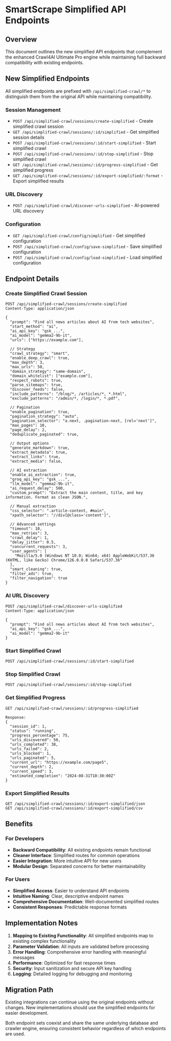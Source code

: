 # SmartScrape Simplified API Endpoints

## Overview

This document outlines the new simplified API endpoints that complement the enhanced Crawl4AI Ultimate Pro engine while maintaining full backward compatibility with existing endpoints.

## New Simplified Endpoints

All simplified endpoints are prefixed with `/api/simplified-crawl/*` to distinguish them from the original API while maintaining compatibility.

### Session Management
- `POST /api/simplified-crawl/sessions/create-simplified` - Create simplified crawl session
- `GET /api/simplified-crawl/sessions/:id/simplified` - Get simplified session details
- `POST /api/simplified-crawl/sessions/:id/start-simplified` - Start simplified crawl
- `POST /api/simplified-crawl/sessions/:id/stop-simplified` - Stop simplified crawl
- `GET /api/simplified-crawl/sessions/:id/progress-simplified` - Get simplified progress
- `GET /api/simplified-crawl/sessions/:id/export-simplified/:format` - Export simplified results

### URL Discovery
- `POST /api/simplified-crawl/discover-urls-simplified` - AI-powered URL discovery

### Configuration
- `GET /api/simplified-crawl/config/simplified` - Get simplified configuration
- `POST /api/simplified-crawl/config/save-simplified` - Save simplified configuration
- `POST /api/simplified-crawl/config/load-simplified` - Load simplified configuration

## Endpoint Details

### Create Simplified Crawl Session
```http
POST /api/simplified-crawl/sessions/create-simplified
Content-Type: application/json

{
  "prompt": "Find all news articles about AI from tech websites",
  "start_method": "ai",
  "ai_api_key": "gsk_...",
  "ai_model": "gemma2-9b-it",
  "urls": ["https://example.com"],
  
  // Strategy
  "crawl_strategy": "smart",
  "enable_deep_crawl": true,
  "max_depth": 3,
  "max_urls": 50,
  "domain_strategy": "same-domain",
  "domain_whitelist": ["example.com"],
  "respect_robots": true,
  "parse_sitemaps": true,
  "discover_feeds": false,
  "include_patterns": "/blog/*, /articles/*, *.html",
  "exclude_patterns": "/admin/*, /login/*, *.pdf",
  
  // Pagination
  "enable_pagination": true,
  "pagination_strategy": "auto",
  "pagination_selector": "a.next, .pagination-next, [rel='next']",
  "max_pages": 10,
  "page_delay": 2,
  "deduplicate_paginated": true,
  
  // Output options
  "generate_markdown": true,
  "extract_metadata": true,
  "extract_links": true,
  "extract_media": false,
  
  // AI extraction
  "enable_ai_extraction": true,
  "groq_api_key": "gsk_...",
  "llm_model": "gemma2-9b-it",
  "ai_request_delay": 500,
  "custom_prompt": "Extract the main content, title, and key information. Format as clean JSON.",
  
  // Manual extraction
  "css_selector": ".article-content, #main",
  "xpath_selector": "//div[@class='content']",
  
  // Advanced settings
  "timeout": 10,
  "max_retries": 3,
  "crawl_delay": 1,
  "delay_jitter": 0.5,
  "concurrent_requests": 3,
  "user_agents": [
    "Mozilla/5.0 (Windows NT 10.0; Win64; x64) AppleWebKit/537.36 (KHTML, like Gecko) Chrome/126.0.0.0 Safari/537.36"
  ],
  "smart_cleaning": true,
  "filter_ads": true,
  "filter_navigation": true
}
```

### AI URL Discovery
```http
POST /api/simplified-crawl/discover-urls-simplified
Content-Type: application/json

{
  "prompt": "Find all news articles about AI from tech websites",
  "ai_api_key": "gsk_...",
  "ai_model": "gemma2-9b-it"
}
```

### Start Simplified Crawl
```http
POST /api/simplified-crawl/sessions/:id/start-simplified
```

### Stop Simplified Crawl
```http
POST /api/simplified-crawl/sessions/:id/stop-simplified
```

### Get Simplified Progress
```http
GET /api/simplified-crawl/sessions/:id/progress-simplified

Response:
{
  "session_id": 1,
  "status": "running",
  "progress_percentage": 75,
  "urls_discovered": 50,
  "urls_completed": 38,
  "urls_failed": 2,
  "urls_blocked": 1,
  "urls_paginated": 5,
  "current_url": "https://example.com/page5",
  "current_depth": 2,
  "current_speed": 3,
  "estimated_completion": "2024-08-31T10:30:00Z"
}
```

### Export Simplified Results
```http
GET /api/simplified-crawl/sessions/:id/export-simplified/json
GET /api/simplified-crawl/sessions/:id/export-simplified/csv
```

## Benefits

### For Developers
- **Backward Compatibility**: All existing endpoints remain functional
- **Cleaner Interface**: Simplified routes for common operations
- **Easier Integration**: More intuitive API for new users
- **Modular Design**: Separated concerns for better maintainability

### For Users
- **Simplified Access**: Easier to understand API endpoints
- **Intuitive Naming**: Clear, descriptive endpoint names
- **Comprehensive Documentation**: Well-documented simplified routes
- **Consistent Responses**: Predictable response formats

## Implementation Notes

1. **Mapping to Existing Functionality**: All simplified endpoints map to existing complex functionality
2. **Parameter Validation**: All inputs are validated before processing
3. **Error Handling**: Comprehensive error handling with meaningful messages
4. **Performance**: Optimized for fast response times
5. **Security**: Input sanitization and secure API key handling
6. **Logging**: Detailed logging for debugging and monitoring

## Migration Path

Existing integrations can continue using the original endpoints without changes. New implementations should use the simplified endpoints for easier development.

Both endpoint sets coexist and share the same underlying database and crawler engine, ensuring consistent behavior regardless of which endpoints are used.